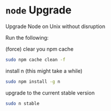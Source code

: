 # `node` Upgrade
Upgrade Node on Unix without disruption

Run the following:

(force) clear you npm cache

```bash
sudo npm cache clean -f
```
install n (this might take a while)

```bash
sudo npm install -g n
```

upgrade to the current stable version

```bash
sudo n stable
```
